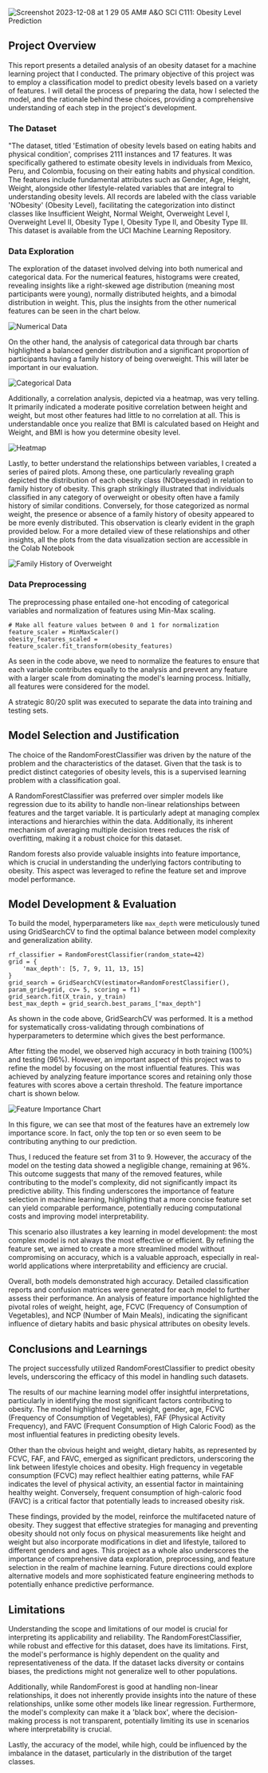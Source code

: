 ![Screenshot 2023-12-08 at 1 29 05 AM](https://github.com/vvkumar2/vvkumar2.github.io/assets/52425114/5fa569fc-ed4e-40c2-8239-1efb49721f31)# A&O SCI C111: Obesity Level Prediction

## Project Overview

This report presents a detailed analysis of an obesity dataset for a machine learning project that I conducted. The primary objective of this project was to employ a classification model to predict obesity levels based on a variety of features. I will detail the process of preparing the data, how I selected the model, and the rationale behind these choices, providing a comprehensive understanding of each step in the project's development.

### The Dataset

"The dataset, titled 'Estimation of obesity levels based on eating habits and physical condition', comprises 2111 instances and 17 features. It was specifically gathered to estimate obesity levels in individuals from Mexico, Peru, and Colombia, focusing on their eating habits and physical condition. The features include fundamental attributes such as Gender, Age, Height, Weight, alongside other lifestyle-related variables that are integral to understanding obesity levels. All records are labeled with the class variable 'NObesity' (Obesity Level), facilitating the categorization into distinct classes like Insufficient Weight, Normal Weight, Overweight Level I, Overweight Level II, Obesity Type I, Obesity Type II, and Obesity Type III. This dataset is available from the UCI Machine Learning Repository.

### Data Exploration

The exploration of the dataset involved delving into both numerical and categorical data. For the numerical features, histograms were created, revealing insights like a right-skewed age distribution (meaning most participants were young), normally distributed heights, and a bimodal distribution in weight. This, plus the insights from the other numerical features can be seen in the chart below.

![Numerical Data](https://github.com/vvkumar2/vvkumar2.github.io/assets/52425114/ef1c6327-b407-478e-9c27-8a095b9000fe)

On the other hand, the analysis of categorical data through bar charts highlighted a balanced gender distribution and a significant proportion of participants having a family history of being overweight. This will later be important in our evaluation.  

![Categorical Data](https://github.com/vvkumar2/vvkumar2.github.io/assets/52425114/626e49de-a943-4dc2-a269-0dc08d898c1c)

Additionally, a correlation analysis, depicted via a heatmap, was very telling. It primarily indicated a moderate positive correlation between height and weight, but most other features had little to no correlation at all. This is understandable once you realize that BMI is calculated based on Height and Weight, and BMI is how you determine obesity level.

![Heatmap](https://github.com/vvkumar2/vvkumar2.github.io/assets/52425114/e1b29386-cc3b-4f79-af71-6bd2d180975a)

Lastly, to better understand the relationships between variables, I created a series of paired plots. Among these, one particularly revealing graph depicted the distribution of each obesity class (NObeyesdad) in relation to family history of obesity. This graph strikingly illustrated that individuals classified in any category of overweight or obesity often have a family history of similar conditions. Conversely, for those categorized as normal weight, the presence or absence of a family history of obesity appeared to be more evenly distributed. This observation is clearly evident in the graph provided below. For a more detailed view of these relationships and other insights, all the plots from the data visualization section are accessible in the Colab Notebook

![Family History of Overweight](https://github.com/vvkumar2/vvkumar2.github.io/assets/52425114/67fed472-f8d4-4c8d-963d-d49223b69bd2)

### Data Preprocessing

The preprocessing phase entailed one-hot encoding of categorical variables and normalization of features using Min-Max scaling. 

```
# Make all feature values between 0 and 1 for normalization
feature_scaler = MinMaxScaler()
obesity_features_scaled = feature_scaler.fit_transform(obesity_features)
```

As seen in the code above, we need to normalize the features to ensure that each variable contributes equally to the analysis and prevent any feature with a larger scale from dominating the model's learning process. Initially, all features were considered for the model. 

A strategic 80/20 split was executed to separate the data into training and testing sets.

## Model Selection and Justification

The choice of the RandomForestClassifier was driven by the nature of the problem and the characteristics of the dataset. Given that the task is to predict distinct categories of obesity levels, this is a supervised learning problem with a classification goal.

A RandomForestClassifier was preferred over simpler models like regression due to its ability to handle non-linear relationships between features and the target variable. It is particularly adept at managing complex interactions and hierarchies within the data. Additionally, its inherent mechanism of averaging multiple decision trees reduces the risk of overfitting, making it a robust choice for this dataset.

Random forests also provide valuable insights into feature importance, which is crucial in understanding the underlying factors contributing to obesity. This aspect was leveraged to refine the feature set and improve model performance.

## Model Development & Evaluation

To build the model, hyperparameters like `max_depth` were meticulously tuned using GridSearchCV to find the optimal balance between model complexity and generalization ability. 

```
rf_classifier = RandomForestClassifier(random_state=42)
grid = {
    'max_depth': [5, 7, 9, 11, 13, 15]
}
grid_search = GridSearchCV(estimator=RandomForestClassifier(), param_grid=grid, cv= 5, scoring = f1)
grid_search.fit(X_train, y_train)
best_max_depth = grid_search.best_params_["max_depth"]
```

As shown in the code above, GridSearchCV was performed. It is a method for systematically cross-validating through combinations of hyperparameters to determine which gives the best performance.


After fitting the model, we observed high accuracy in both training (100%) and testing (96%). However, an important aspect of this project was to refine the model by focusing on the most influential features. This was achieved by analyzing feature importance scores and retaining only those features with scores above a certain threshold. The feature importance chart is shown below.

![Feature Importance Chart](https://github.com/vvkumar2/vvkumar2.github.io/assets/52425114/5e6ca07b-0b57-4ad3-8322-78ad1f87e3a3)

In this figure, we can see that most of the features have an extremely low importance score. In fact, only the top ten or so even seem to be contributing anything to our prediction.

Thus, I reduced the feature set from 31 to 9. However, the accuracy of the model on the testing data showed a negligible change, remaining at 96%. This outcome suggests that many of the removed features, while contributing to the model's complexity, did not significantly impact its predictive ability. This finding underscores the importance of feature selection in machine learning, highlighting that a more concise feature set can yield comparable performance, potentially reducing computational costs and improving model interpretability.

This scenario also illustrates a key learning in model development: the most complex model is not always the most effective or efficient. By refining the feature set, we aimed to create a more streamlined model without compromising on accuracy, which is a valuable approach, especially in real-world applications where interpretability and efficiency are crucial.

Overall, both models demonstrated high accuracy. Detailed classification reports and confusion matrices were generated for each model to further assess their performance. An analysis of feature importance highlighted the pivotal roles of weight, height, age, FCVC (Frequency of Consumption of Vegetables), and NCP (Number of Main Meals), indicating the significant influence of dietary habits and basic physical attributes on obesity levels.

## Conclusions and Learnings

The project successfully utilized RandomForestClassifier to predict obesity levels, underscoring the efficacy of this model in handling such datasets. 

The results of our machine learning model offer insightful interpretations, particularly in identifying the most significant factors contributing to obesity. The model highlighted height, weight, gender, age, FCVC (Frequency of Consumption of Vegetables), FAF (Physical Activity Frequency), and FAVC (Frequent Consumption of High Caloric Food) as the most influential features in predicting obesity levels.

Other than the obvious height and weight, dietary habits, as represented by FCVC, FAF, and FAVC, emerged as significant predictors, underscoring the link between lifestyle choices and obesity. High frequency in vegetable consumption (FCVC) may reflect healthier eating patterns, while FAF indicates the level of physical activity, an essential factor in maintaining healthy weight. Conversely, frequent consumption of high-caloric food (FAVC) is a critical factor that potentially leads to increased obesity risk.

These findings, provided by the model, reinforce the multifaceted nature of obesity. They suggest that effective strategies for managing and preventing obesity should not only focus on physical measurements like height and weight but also incorporate modifications in diet and lifestyle, tailored to different genders and ages. This project as a whole also underscores the importance of comprehensive data exploration, preprocessing, and feature selection in the realm of machine learning. Future directions could explore alternative models and more sophisticated feature engineering methods to potentially enhance predictive performance.

## Limitations

Understanding the scope and limitations of our model is crucial for interpreting its applicability and reliability. The RandomForestClassifier, while robust and effective for this dataset, does have its limitations. First, the model's performance is highly dependent on the quality and representativeness of the data. If the dataset lacks diversity or contains biases, the predictions might not generalize well to other populations. 

Additionally, while RandomForest is good at handling non-linear relationships, it does not inherently provide insights into the nature of these relationships, unlike some other models like linear regression. Furthermore, the model's complexity can make it a 'black box', where the decision-making process is not transparent, potentially limiting its use in scenarios where interpretability is crucial. 

Lastly, the accuracy of the model, while high, could be influenced by the imbalance in the dataset, particularly in the distribution of the target classes.
